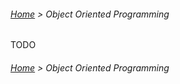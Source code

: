 ###### [Home](../../README.md) > Object Oriented Programming

TODO

###### [Home](../../README.md) > Object Oriented Programming
